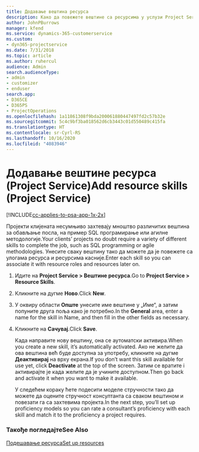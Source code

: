```yaml
---
title: Додавање вештина ресурса
description: Како да повежете вештине са ресурсима у услузи Project Service
author: JohnPBurrows
manager: kfend
ms.service: dynamics-365-customerservice
ms.custom:
- dyn365-projectservice
ms.date: 7/31/2018
ms.topic: article
ms.author: ruhercul
audience: Admin
search.audienceType:
- admin
- customizer
- enduser
search.app:
- D365CE
- D365PS
- ProjectOperations
ms.openlocfilehash: 1a11861308f9bda200061880447497fd2c57b32e
ms.sourcegitcommit: 5c4c9bf3ba018562d6cb3443c01d550489c415fa
ms.translationtype: HT
ms.contentlocale: sr-Cyrl-RS
ms.lasthandoff: 10/16/2020
ms.locfileid: "4083946"
---
```

# <a name="add-resource-skills-project-service"></a><span data-ttu-id="df0d4-103">Додавање вештине ресурса (Project Service)</span><span class="sxs-lookup"><span data-stu-id="df0d4-103">Add resource skills (Project Service)</span></span>

[!INCLUDE[cc-applies-to-psa-app-1x-2x](../includes/cc-applies-to-psa-app-1x-2x.md)]

<span data-ttu-id="df0d4-104">Пројекти клијената несумњиво захтевају мноштво различитих вештина за обављање посла, на пример SQL програмирање или агилне методологије.</span><span class="sxs-lookup"><span data-stu-id="df0d4-104">Your clients’ projects no doubt require a variety of different skills to complete the job, such as SQL programming or agile methodologies.</span></span> <span data-ttu-id="df0d4-105">Унесите сваку вештину тако да можете да је повежете са улогама ресурса и ресурсима касније.</span><span class="sxs-lookup"><span data-stu-id="df0d4-105">Enter each skill so you can associate it with resource roles and resources later on.</span></span>  
  
1. <span data-ttu-id="df0d4-106">Идите на **Project Service > Вештине ресурса**.</span><span class="sxs-lookup"><span data-stu-id="df0d4-106">Go to **Project Service > Resource Skills**.</span></span>  
  
2. <span data-ttu-id="df0d4-107">Кликните на дугме **Ново**.</span><span class="sxs-lookup"><span data-stu-id="df0d4-107">Click **New**.</span></span>  
  
3. <span data-ttu-id="df0d4-108">У оквиру области **Опште** унесите име вештине у „Име“, а затим попуните друга поља како је потребно.</span><span class="sxs-lookup"><span data-stu-id="df0d4-108">In the **General** area, enter a name for the skill in Name, and then fill in the other fields as necessary.</span></span>  
  
4. <span data-ttu-id="df0d4-109">Кликните на **Сачувај**.</span><span class="sxs-lookup"><span data-stu-id="df0d4-109">Click **Save**.</span></span>  
  
   <span data-ttu-id="df0d4-110">Када направите нову вештину, она се аутоматски активира.</span><span class="sxs-lookup"><span data-stu-id="df0d4-110">When you create a new skill, it’s automatically activated.</span></span> <span data-ttu-id="df0d4-111">Ако не желите да ова вештина већ буде доступна за употребу, кликните на дугме **Деактивирај** на врху екрана.</span><span class="sxs-lookup"><span data-stu-id="df0d4-111">If you don’t want this skill available for use yet, click **Deactivate** at the top of the screen.</span></span> <span data-ttu-id="df0d4-112">Затим се вратите i активирајте је када желите да је учините доступном.</span><span class="sxs-lookup"><span data-stu-id="df0d4-112">Then go back and activate it when you want to make it available.</span></span>  
  
   <span data-ttu-id="df0d4-113">У следећем кораку ћете подесити моделе стручности тако да можете да оцените стручност консултанта са сваком вештином и повезати га са захтевима пројекта.</span><span class="sxs-lookup"><span data-stu-id="df0d4-113">In the next step, you’ll set up proficiency models so you can rate a consultant’s proficiency with each skill and match it to the proficiency a project requires.</span></span>  
  
### <a name="see-also"></a><span data-ttu-id="df0d4-114">Такође погледајте</span><span class="sxs-lookup"><span data-stu-id="df0d4-114">See Also</span></span>  
 [<span data-ttu-id="df0d4-115">Подешавање ресурса</span><span class="sxs-lookup"><span data-stu-id="df0d4-115">Set up resources</span></span>](../psa/set-up-resources.md)
